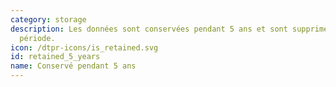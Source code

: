 ```yaml
---
category: storage
description: Les données sont conservées pendant 5 ans et sont supprimées aprés cette
  période.
icon: /dtpr-icons/is_retained.svg
id: retained_5_years
name: Conservé pendant 5 ans
---
```

